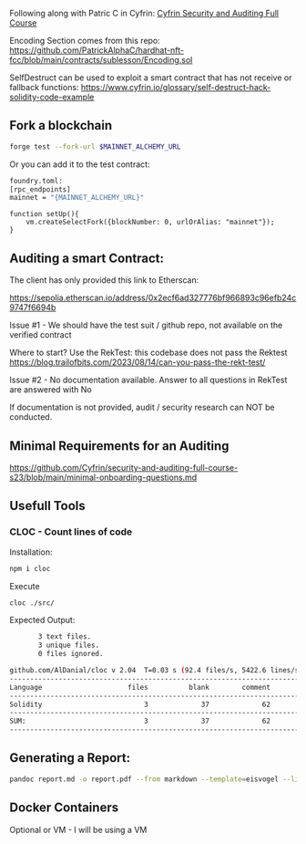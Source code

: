 Following along with Patric C in Cyfrin:
[Cyfrin Security and Auditing Full Course](https://github.com/Cyfrin/security-and-auditing-full-course-s23)

Encoding Section comes from this repo:
https://github.com/PatrickAlphaC/hardhat-nft-fcc/blob/main/contracts/sublesson/Encoding.sol

SelfDestruct can be used to exploit a smart contract that has not receive or fallback functions:
https://www.cyfrin.io/glossary/self-destruct-hack-solidity-code-example

## Fork a blockchain
```bash
forge test --fork-url $MAINNET_ALCHEMY_URL
```

Or you can add it to the test contract:
```bash
foundry.toml:
[rpc_endpoints]
mainnet = "{MAINNET_ALCHEMY_URL}"
```
```solidity
function setUp(){
    vm.createSelectFork({blockNumber: 0, urlOrAlias: "mainnet"});
}
```

## Auditing a smart Contract:
The client has only provided this link to Etherscan:

https://sepolia.etherscan.io/address/0x2ecf6ad327776bf966893c96efb24c9747f6694b

Issue #1 - We should have the test suit / github repo, not available on the verified contract

Where to start?
Use the RekTest: this codebase does not pass the Rektest
https://blog.trailofbits.com/2023/08/14/can-you-pass-the-rekt-test/

Issue #2 - No documentation available. Answer to all questions in RekTest are answered with No

If documentation is not provided, audit / security research can NOT be conducted.

## Minimal Requirements for an Auditing
https://github.com/Cyfrin/security-and-auditing-full-course-s23/blob/main/minimal-onboarding-questions.md

## Usefull Tools
### CLOC - Count lines of code

Installation:
```bash
npm i cloc
```
Execute
```bash
cloc ./src/
```
Expected Output:
```bash
       3 text files.
       3 unique files.                              
       0 files ignored.

github.com/AlDanial/cloc v 2.04  T=0.03 s (92.4 files/s, 5422.6 lines/s)
-------------------------------------------------------------------------------
Language                     files          blank        comment           code
-------------------------------------------------------------------------------
Solidity                         3             37             62             77
-------------------------------------------------------------------------------
SUM:                             3             37             62             77
-------------------------------------------------------------------------------
```


## Generating a Report:

```bash
pandoc report.md -o report.pdf --from markdown --template=eisvogel --listings
```

## Docker Containers

Optional or VM - I will be using a VM